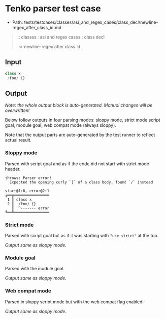 # Tenko parser test case

- Path: tests/testcases/classes/asi_and_regex_cases/class_decl/newline-regex_after_class_id.md

> :: classes : asi and regex cases : class decl
>
> ::> newline-regex after class id

## Input

`````js
class x 
 /foo/ {}
`````

## Output

_Note: the whole output block is auto-generated. Manual changes will be overwritten!_

Below follow outputs in four parsing modes: sloppy mode, strict mode script goal, module goal, web compat mode (always sloppy).

Note that the output parts are auto-generated by the test runner to reflect actual result.

### Sloppy mode

Parsed with script goal and as if the code did not start with strict mode header.

`````
throws: Parser error!
  Expected the opening curly `{` of a class body, found `/` instead

start@1:0, error@2:1
╔══╦════════════════
 1 ║ class x
 2 ║  /foo/ {}
   ║  ^------- error
╚══╩════════════════

`````

### Strict mode

Parsed with script goal but as if it was starting with `"use strict"` at the top.

_Output same as sloppy mode._

### Module goal

Parsed with the module goal.

_Output same as sloppy mode._

### Web compat mode

Parsed in sloppy script mode but with the web compat flag enabled.

_Output same as sloppy mode._
